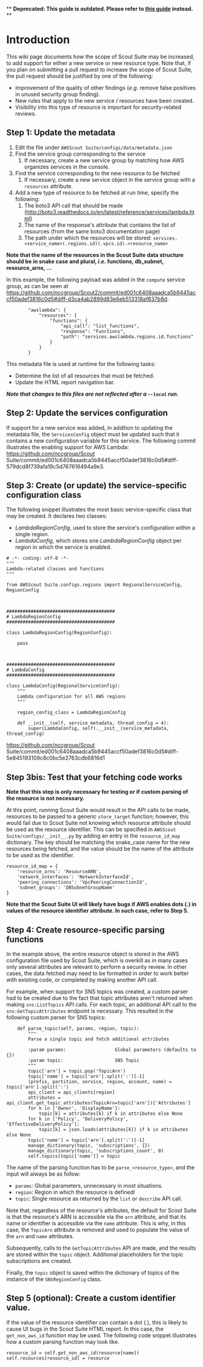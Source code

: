 ** **Deprecated: This guide is outdated. Please refer to [this guide](https://github.com/nccgroup/ScoutSuite/wiki/Implementing-support-for-a-new-service) instead.** **

# Introduction

This wiki page documents how the scope of Scout Suite may be increased, to add support for either a new service or new resource type. Note that, if you plan on submitting a pull request to increase the scope of Scout Suite, the pull request should be justified by one of the following:

* Improvement of the quality of other findings (_e.g._ remove false positives in unused security group finding).
* New rules that apply to the new service / resources have been created.
* Visibility into this type of resource is important for security-related reviews.

## Step 1: Update the metadata

1. Edit the file under `AWSScout Suite/configs/data/metadata.json`
1. Find the service group corresponding to the service
   1. If necessary, create a new service group by matching how AWS organizes services in the console.
1. Find the service corresponding to the new resource to be fetched
   1. If necessary, create a new service object in the service group with a `resources` attribute.
1. Add a new type of resource to be fetched at run time, specify the following:
   1. The boto3 API call that should be made (http://boto3.readthedocs.io/en/latest/reference/services/lambda.html)
   1. The name of the response's attribute that contains the list of resources (from the same boto3 documentation page)
   1. The path under which the resources will be stored: ```services.<service_name>(.regions.id)(.vpcs.id).<resource_name>```

**Note that the name of the resources in the Scout Suite data structure should be in snake case and plural, *i.e.* functions, db_subnet, resource_arns, ...**

In this example, the following payload was added in the ```compute``` service group, as can be seen at https://github.com/nccgroup/Scout2/commit/ed001c6408aaadca5b9445accf50adef3816c0d5#diff-d3ca4ab2899d83e6eb513318af837b8d.
```
        "awslambda": {
            "resources": {
                "functions": {
                    "api_call": "list_functions",
                    "response": "Functions",
                    "path": "services.awslambda.regions.id.functions"
                }
            }
        }
```

This metadata file is used at runtime for the following tasks:
* Determine the list of all resources that must be fetched.
* Update the HTML report navigation bar.

***Note that changes to this files are not reflected after a ```--local``` run.***

## Step 2: Update the services configuration

If support for a new service was added, in addition to updating the metadata file, the ```ServicesConfig``` object must be updated such that it contains a new configuration variable for this service. The following commit illustrates the enabling support for AWS Lambda: https://github.com/nccgroup/Scout Suite/commit/ed001c6408aaadca5b9445accf50adef3816c0d5#diff-579dcd8f739afa19c5d767616494a9e3.

## Step 3: Create (or update) the service-specific configuration class

The following snippet illustrates the most basic service-specific class that may be created. It declares two classes:

* *LambdaRegionConfig*, used to store the service's configuration within a single region.
* *LambdaConfig*, which stores one *LambdaRegionConfig* object per region in which the service is enabled.

```
# -*- coding: utf-8 -*-
"""
Lambda-related classes and functions
"""

from AWSScout Suite.configs.regions import RegionalServiceConfig, RegionConfig



########################################
# LambdaRegionConfig
########################################

class LambdaRegionConfig(RegionConfig):

    pass



########################################
# LambdaConfig
########################################

class LambdaConfig(RegionalServiceConfig):
    """
    Lambda configuration for all AWS regions
    """

    region_config_class = LambdaRegionConfig

    def __init__(self, service_metadata, thread_config = 4):
        super(LambdaConfig, self).__init__(service_metadata, thread_config)
```

https://github.com/nccgroup/Scout Suite/commit/ed001c6408aaadca5b9445accf50adef3816c0d5#diff-5e845193109c8c0bc5e2763cdb6816d1

## Step 3bis: Test that your fetching code works

**Note that this step is only necessary for testing or if custom parsing of the resource is not necessary.**

At this point, running Scout Suite would result in the API calls to be made, resources to be passed to a generic `store_target` function; however, this would fail due to Scout Suite not knowing which resource attribute should be used as the resource identifier. This can be specified in `AWSScout Suite/configs/__init__.py` by adding an entry in the `resource_id_map` dictionary. The key should be matching the snake_case name for the new resources being fetched, and the value should be the name of the attribute to be used as the identifier.

```
resource_id_map = {
    'resource_arns': 'ResourceARN',
    'network_interfaces': 'NetworkInterfaceId',
    'peering_connections': 'VpcPeeringConnectionId',
    'subnet_groups': 'DBSubnetGroupName'
}
```

**Note that the Scout Suite UI will likely have bugs if AWS enables dots (.) in values of the resource identifier attribute. In such case, refer to Step 5.**

## Step 4: Create resource-specific parsing functions

In the example above, the entire resource object is stored in the AWS configuration file used by Scout Suite, which is overkill as in many cases only several attributes are relevant to perform a security review. In other cases, the data fetched may need to be formatted in order to work better with existing code, or completed by making another API call.

For example, when support for SNS topics was created, a custom parser had to be created due to the fact that topic attributes aren't returned when making `sns:ListTopics` API calls. For each topic, an additional API call to the `sns:GetTopicAttributes` endpoint is necessary. This resulted in the following custom parser for SNS topics:

```
    def parse_topic(self, params, region, topic):
        """
        Parse a single topic and fetch additional attributes

        :param params:                  Global parameters (defaults to {})
        :param topic:                   SNS Topic
        """
        topic['arn'] = topic.pop('TopicArn')
        topic['name'] = topic['arn'].split(':')[-1]
        (prefix, partition, service, region, account, name) = topic['arn'].split(':')
        api_client = api_clients[region]
        attributes = api_client.get_topic_attributes(TopicArn=topic['arn'])['Attributes']
        for k in ['Owner', 'DisplayName']:
            topic[k] = attributes[k] if k in attributes else None
        for k in ['Policy', 'DeliveryPolicy', 'EffectiveDeliveryPolicy']:
            topic[k] = json.loads(attributes[k]) if k in attributes else None
        topic['name'] = topic['arn'].split(':')[-1]
        manage_dictionary(topic, 'subscriptions', {})
        manage_dictionary(topic, 'subscriptions_count', 0)
        self.topics[topic['name']] = topic
```

The name of the parsing function has to be `parse_<resource_type>`, and the input will always be as follow:
* `params`: Global parameters, unnecessary in most situations.
* `region`: Region in which the resource is definedl
* `topic`: Single resource as returned by the `list` or `describe` API call.

Note that, regardless of the resource's attributes, the default for Scout Suite is that the resource's ARN is accessible via the `arn` attribute, and that its name or identifier is accessible via the `name` attribute. This is why, in this case, the `TopicArn` attribute is removed and used to populate the value of the `arn` and `name` attributes.

Subsequently, calls to the `GetTopicAttributes` API are made, and the results are stored within the `topic` object. Additional placeholders for the topic subscriptions are created.

Finally, the `topic` object is saved within the dictionary of topics of the instance of the `SNSRegionConfig` class.

## Step 5 (optional): Create a custom identifier value.

If the value of the resource identifier can contain a dot (.), this is likely to cause UI bugs in the Scout Suite HTML report. In this case, the `get_non_aws_id` function may be used. The following code snippet illustrates how a custom parsing function may look like.

```
resource_id = self.get_non_aws_id(resource[name])
self.resources[resource_id] = resource
```
